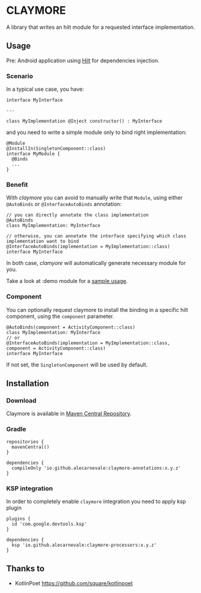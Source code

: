 # CLAYMORE

A library that writes an hilt module for a requested interface implementation.

## Usage
Pre: Android application using [Hilt](https://dagger.dev/hilt/) for dependencies injection.

### Scenario
In a typical use case, you have:
```
interface MyInterface

---

class MyImplementation @Inject constructor() : MyInterface

```

and you need to write a simple module only to bind right implementation:
```
@Module
@InstallIn(SingletonComponent::class)
interface MyModule {
  @Binds
  ...
}
```

### Benefit
With _claymore_ you can avoid to manually write that `Module`, using either `@AutoBinds` or `@InterfaceAutoBinds` annotation:

```
// you can directly annotate the class implementation
@AutoBinds
class MyImplementation: MyInterface
```

```
// otherwise, you can annotate the interface specifying which class implementation want to bind
@InterfaceAutoBinds(implementation = MyImplementation::class)
interface MyInterface
```

In both case, _clamyore_ will automatically generate necessary module for you.

Take a look at :demo module for a [sample usage](https://github.com/alecarnevale/claymore/tree/master/demo/src/main/java/com/alessandro/claymore/demo).

### Component
You can optionally request claymore to install the binding in a specific hilt component, using the `component` parameter.
```
@AutoBinds(component = ActivityComponent::class)
class MyImplementation: MyInterface
// or
@InterfaceAutoBinds(implementation = MyImplementation::class, component = ActivityComponent::class)
interface MyInterface
```
If not set, the `SingletonComponent` will be used by default.

## Installation

### Download
Claymore is available in [Maven Central Repository](https://central.sonatype.dev/artifact/io.github.alecarnevale/claymore/1.0.0/overview).

### Gradle
```
repositories {
  mavenCentral()
}

dependencies {
  compileOnly 'io.github.alecarnevale:claymore-annotations:x.y.z'
}
```

### KSP integration
In order to completely enable `claymore` integration you need to apply ksp plugin

```
plugins {
  id 'com.google.devtools.ksp'
}

dependencies {
  ksp 'io.github.alecarnevale:claymore-processors:x.y.z'
}
```

## Thanks to
- KotlinPoet https://github.com/square/kotlinpoet